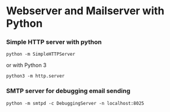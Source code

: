 # Webserver and Mailserver with Python

### Simple HTTP server with python

    python -m SimpleHTTPServer

or with Python 3

    python3 -m http.server

### SMTP server for debugging email sending

    python -m smtpd -c DebuggingServer -n localhost:8025